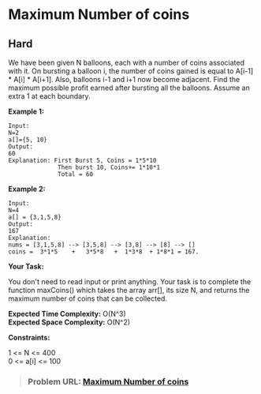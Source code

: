 # **Maximum Number of coins**

## **Hard**

We have been given N balloons, each with a number of coins associated with it. On bursting a balloon i, the number of coins gained is equal to A[i-1] * A[i] * A[i+1].
Also, balloons i-1 and i+1 now become adjacent. Find the maximum possible profit earned after bursting all the balloons. Assume an extra 1 at each boundary.

**Example 1:**

```
Input: 
N=2
a[]={5, 10}
Output: 
60
Explanation: First Burst 5, Coins = 1*5*10
              Then burst 10, Coins+= 1*10*1
              Total = 60
```

**Example 2:**

```
Input:
N=4
a[] = {3,1,5,8}
Output:
167
Explanation:
nums = [3,1,5,8] --> [3,5,8] --> [3,8] --> [8] --> []
coins =  3*1*5    +   3*5*8   +  1*3*8  + 1*8*1 = 167.
```

**Your Task:**  

You don't need to read input or print anything. Your task is to complete the function maxCoins() which takes the array arr[], its size N, and returns the maximum number of coins that can be collected.

**Expected Time Complexity:** O(N^3)  
**Expected Space Complexity:** O(N^2)    

**Constraints:**

1 <= N <= 400  
0 <= a[i] <= 100  

> ### **Problem URL: [Maximum Number of coins](https://practice.geeksforgeeks.org/problems/7ae455e552dc4e07f76bbe2adc4d4207ce1ff16e/1)**
